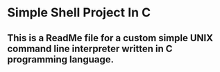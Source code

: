 # Simple Shell Project In C

 ## This is a ReadMe file for a custom simple UNIX command line interpreter written in C programming language.


